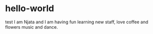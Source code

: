 # hello-world
test 
I am Njata and I am having fun learning new staff, love coffee and flowers music and dance.
